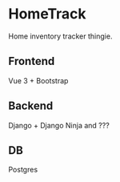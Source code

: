 # HomeTrack

Home inventory tracker thingie.

## Frontend
Vue 3 + Bootstrap

## Backend
Django + Django Ninja and ???

## DB
Postgres
